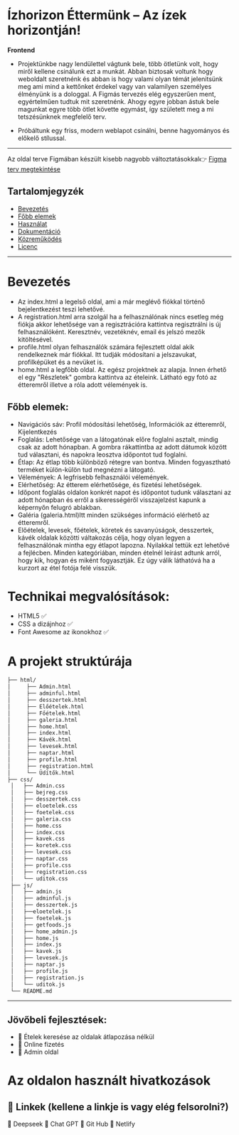 # Ízhorizon Éttermünk – Az ízek horizontján!
**Frontend**
 
-  Projektünkbe nagy lendülettel vágtunk bele, több ötletünk volt, hogy miről kellene csinálunk ezt a munkát.
Abban biztosak voltunk hogy weboldalt szeretnénk és abban is hogy valami olyan témát jelenitsünk meg ami mind a kettőnket érdekel vagy van valamilyen személyes élményünk is a dologgal. A Figmás tervezés elég egyszerűen ment, egyértelműen tudtuk mit szeretnénk. Ahogy egyre jobban ástuk bele magunkat egyre több ötlet követte egymást, így született meg a mi tetszésünknek megfelelő terv. 

- Próbáltunk egy friss, modern weblapot csinálni, benne hagyományos és előkelő stílussal. 

---
Az oldal terve Figmában készült kisebb nagyobb változtatásokkal👉 [Figma terv megtekintése](https://www.figma.com/design/ipdP2BYytD8pvShEUWwQOF/Projekt?node-id=0-1&p=f&t=Wqw4hQMBFSGBfEpm-0)

## Tartalomjegyzék
- [Bevezetés](#Bevezetés)
- [Főbb elemek](#főbbelemek)
- [Használat](#használat)
- [Dokumentáció](#dokumentáció)
- [Közreműködés](#közreműködés)
- [Licenc](#licenc)
---
# Bevezetés
- Az index.html a legelső oldal, ami a már meglévő fiókkal történő bejelentkezést teszi lehetővé.  
- A registration.html arra szolgál
ha a felhasználónak nincs esetleg még fiókja akkor lehetősége van a regisztrációra kattintva regisztrálni is új felhasználóként. 
Keresztnév, vezetéknév, email és jelszó mezők kitöltésével.
- profile.html olyan felhasználók számára fejlesztett oldal akik rendelkeznek már fiókkal. Itt tudják módosítani a jelszavukat, profilképüket és a nevüket is.
- home.html a legfőbb oldal. Az egész projektnek az alapja. Innen érhető el egy "Részletek" gombra kattintva az ételeink. Látható egy fotó az étteremről illetve a róla adott vélemények is.
## Főbb elemek: 
- Navigációs sáv: Profil módosítási lehetőség, Információk az étteremről, Kijelentkezés  
-  Foglalás: Lehetősége van a látogatónak előre foglalni asztalt, mindig csak az adott hónapban. A gombra rákattintba az adott dátumok között tud választani, és napokra leosztva időpontot tud foglalni.
-  Étlap: Az étlap több különböző rétegre van bontva. Minden fogyasztható terméket külön-külön tud megnézni a látogató.
-  Vélemények: A legfrisebb felhasználói vélemények.
-  Elérhetőség: Az étterem elérhetősége, és fizetési lehetőségek.
-  Időpont foglalás oldalon konkrét napot és időpontot tudunk választani az adott hónapban és erről a sikerességéről visszajelzést kapunk a képernyőn felugró ablakban.
- Galéria (galeria.html)Itt minden szükséges információ elérhető az étteremről.
- Előételek, levesek, főételek, köretek és savanyúságok, desszertek, kávék oldalak közötti váltakozás célja, hogy olyan legyen a felhasználónak mintha egy étlapot lapozna. Nyilakkal tettük ezt lehetővé a fejlécben. Minden kategóriában, minden ételnél leírást adtunk arról, hogy kik,
hogyan és miként fogyasztják. Ez úgy válik láthatóvá ha a kurzort az étel
fotója felé visszük.

# Technikai megvalósítások:
 - HTML5 ✅
 - CSS a dizájnhoz ✅
 - Font Awesome az ikonokhoz ✅
# A projekt struktúrája
```markdown
├── html/
│     ├── Admin.html
│     ├── adminful.html
│     ├── desszertek.html
│     ├── Előételek.html
│     ├── Főételek.html
│     ├── galeria.html
│     ├── home.html
│     ├── index.html
│     ├── Kávék.html
│     ├── levesek.html
│     ├── naptar.html
│     ├── profile.html
│     ├── registration.html
│     └── Üdítők.html
├── css/
 │   ├── Admin.css
 │   ├── bejreg.css
 │   ├── desszertek.css
 │   ├── eloetelek.css
 │   ├── foetelek.css
 │   ├── galeria.css
 │   ├── home.css
 │   ├── index.css
 │   ├── kavek.css
 │   ├── koretek.css
 │   ├── levesek.css
 │   ├── naptar.css
 │   ├── profile.css
 │   ├── registration.css
 │   └── uditok.css
 ├── js/
 │   ├── admin.js
 │   ├── adminful.js
 │   ├── desszertek.js
 │   ├──eloetelek.js
 │   ├── foetelek.js
 │   ├── getfoods.js
 │   ├── home_admin.js
 │   ├── home.js
 │   ├── index.js
 │   ├── kavek.js
 │   ├── levesek.js
 │   ├── naptar.js
 │   ├── profile.js
 │   ├── registration.js
 │   └── uditok.js
 └── README.md
```

---
 ## Jövőbeli fejlesztések:
- 🌟 Ételek keresése az oldalak átlapozása nélkül
- 🌟 Online fizetés
- 🌟 Admin oldal
# Az oldalon használt hivatkozások
## 🔗 Linkek (kellene a linkje is vagy elég felsorolni?)
🔗  Deepseek
🔗  Chat GPT
🔗  Git Hub
🔗  Netlify


